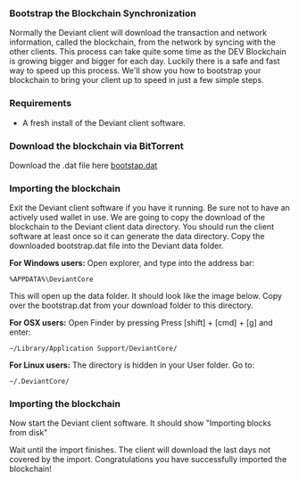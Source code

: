 ### Bootstrap the Blockchain Synchronization

Normally the Deviant client will download the transaction and network information, called the blockchain, from the network by syncing with the other clients. This process can take quite some time as the DEV Blockchain is growing bigger and bigger for each day. Luckily there is a safe and fast way to speed up this process. We'll show you how to bootstrap your blockchain to bring your client up to speed in just a few simple steps.

### Requirements

- A fresh install of the Deviant client software.

### Download the blockchain via BitTorrent

Download the .dat file here [bootstap.dat](https://bootstraps.infernopool.com/DEV/bootstrap.dat) 

### Importing the blockchain
Exit the Deviant client software if you have it running. Be sure not to have an actively used wallet in use. We are going to copy the download of the blockchain to the Deviant client data directory. You should run the client software at least once so it can generate the data directory. Copy the downloaded bootstrap.dat file into the Deviant data folder.

**For Windows users:**
Open explorer, and type into the address bar:

	%APPDATA%\DeviantCore
    
This will open up the data folder. It should look like the image below. Copy over the bootstrap.dat from your download folder to this directory.

**For OSX users:**
Open Finder by pressing Press [shift] + [cmd] + [g] and enter:

	~/Library/Application Support/DeviantCore/
    
**For Linux users:**
The directory is hidden in your User folder. Go to:

	~/.DeviantCore/
    
### Importing the blockchain
Now start the Deviant client software. It should show "Importing blocks from disk" 

Wait until the import finishes. The client will download the last days not covered by the import. Congratulations you have successfully imported the blockchain!
